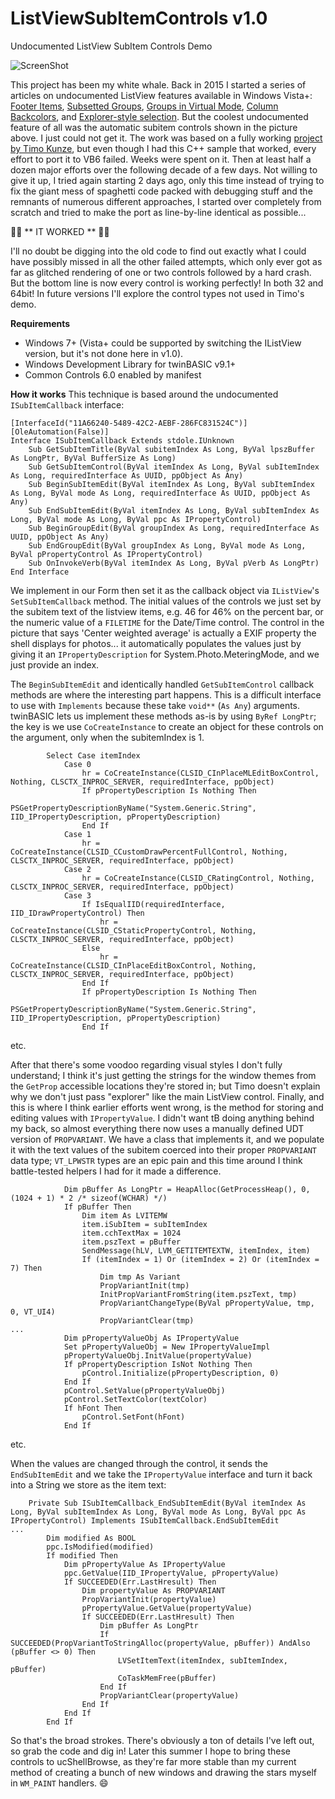# ListViewSubItemControls v1.0
Undocumented ListView SubItem Controls Demo

![ScreenShot](https://github.com/user-attachments/assets/f3cf5881-e693-4367-a99e-0a3c702e30b6)

This project has been my white whale. Back in 2015 I started a series of articles on undocumented ListView features available in Windows Vista+: [Footer Items](https://www.vbforums.com/showthread.php?798159-VB6-Vista-Undocumented-ListView-feature-Footer-items), [Subsetted Groups](https://www.vbforums.com/showthread.php?798321-VB6-Vista-Undocumented-ListView-feature-Subsetted-Groups-(simple-no-TLB)), [Groups in Virtual Mode](https://www.vbforums.com/showthread.php?808981-VB6-Vista-Undocumented-ListView-feature-Groups-in-Virtual-Mode), [Column Backcolors](https://www.vbforums.com/showthread.php?869049-VB6-Undocumented-ListView-feature-Highlight-column), and [Explorer-style selection](https://www.vbforums.com/showthread.php?894841-VB6-Win7-Undocumented-ListView-Feature-Multiselect-in-first-column-like-Explorer). But the coolest undocumented feature of all was the automatic subitem controls shown in the picture above. I just could not get it. The work was based on a fully working [project by Timo Kunze](https://www.codeproject.com/Articles/35197/Undocumented-List-View-Features), but even though I had this C++ sample that worked, every effort to port it to VB6 failed. Weeks were spent on it. Then at least half a dozen major efforts over the following decade of a few days. Not willing to give it up, I tried again starting 2 days ago, only this time instead of trying to fix the giant mess of spaghetti code packed with debugging stuff and the remnants of numerous different approaches, I started over completely from scratch and tried to make the port as line-by-line identical as possible...

🥳🥳 ** IT WORKED ** 🥳🥳

I'll no doubt be digging into the old code to find out exactly what I could have possibly missed in all the other failed attempts, which only ever got as far as glitched rendering of one or two controls followed by a hard crash. But the bottom line is now every control is working perfectly! In both 32 and 64bit! In future versions I'll explore the control types not used in Timo's demo.

**Requirements**
- Windows 7+ (Vista+ could be supported by switching the IListView version, but it's not done here in v1.0).
- Windows Development Library for twinBASIC v9.1+
- Common Controls 6.0 enabled by manifest

**How it works**
This technique is based around the undocumented `ISubItemCallback` interface:

```vba
[InterfaceId("11A66240-5489-42C2-AEBF-286FC831524C")]
[OleAutomation(False)]
Interface ISubItemCallback Extends stdole.IUnknown
    Sub GetSubItemTitle(ByVal subitemIndex As Long, ByVal lpszBuffer As LongPtr, ByVal BufferSize As Long)
    Sub GetSubItemControl(ByVal itemIndex As Long, ByVal subItemIndex As Long, requiredInterface As UUID, ppObject As Any)
    Sub BeginSubItemEdit(ByVal itemIndex As Long, ByVal subItemIndex As Long, ByVal mode As Long, requiredInterface As UUID, ppObject As Any)
    Sub EndSubItemEdit(ByVal itemIndex As Long, ByVal subItemIndex As Long, ByVal mode As Long, ByVal ppc As IPropertyControl)
    Sub BeginGroupEdit(ByVal groupIndex As Long, requiredInterface As UUID, ppObject As Any)
    Sub EndGroupEdit(ByVal groupIndex As Long, ByVal mode As Long, ByVal pPropertyControl As IPropertyControl)
    Sub OnInvokeVerb(ByVal itemIndex As Long, ByVal pVerb As LongPtr)
End Interface
```

We implement in our Form then set it as the callback object via `IListView`'s `SetSubItemCallback` method. The initial values of the controls we just set by the subitem text of the listview items, e.g. 46 for 46% on the percent bar, or the numeric value of a `FILETIME` for the Date/Time control. The control in the picture that says 'Center weighted average' is actually a EXIF property the shell displays for photos... it automatically populates the values just by giving it an `IPropertyDescription` for System.Photo.MeteringMode, and we just provide an index.

The `BeginSubItemEdit` and identically handled `GetSubItemControl` callback methods are where the interesting part happens. This is a difficult interface to use with `Implements` because these take `void**` (`As Any`) arguments. twinBASIC lets us implement these methods as-is by using `ByRef LongPtr`; the key is we use `CoCreateInstance` to create an object for these controls on the argument, only when the subitemIndex is 1.

```vba
        Select Case itemIndex
            Case 0
                hr = CoCreateInstance(CLSID_CInPlaceMLEditBoxControl, Nothing, CLSCTX_INPROC_SERVER, requiredInterface, ppObject)
                If pPropertyDescription Is Nothing Then
                    PSGetPropertyDescriptionByName("System.Generic.String", IID_IPropertyDescription, pPropertyDescription)
                End If
            Case 1
                hr = CoCreateInstance(CLSID_CCustomDrawPercentFullControl, Nothing, CLSCTX_INPROC_SERVER, requiredInterface, ppObject)
            Case 2
                hr = CoCreateInstance(CLSID_CRatingControl, Nothing, CLSCTX_INPROC_SERVER, requiredInterface, ppObject)
            Case 3
                If IsEqualIID(requiredInterface, IID_IDrawPropertyControl) Then
                    hr = CoCreateInstance(CLSID_CStaticPropertyControl, Nothing, CLSCTX_INPROC_SERVER, requiredInterface, ppObject)
                Else
                    hr = CoCreateInstance(CLSID_CInPlaceEditBoxControl, Nothing, CLSCTX_INPROC_SERVER, requiredInterface, ppObject)
                End If
                If pPropertyDescription Is Nothing Then
                    PSGetPropertyDescriptionByName("System.Generic.String", IID_IPropertyDescription, pPropertyDescription)
                End If

```

etc.

After that there's some voodoo regarding visual styles I don't fully understand; I think it's just getting the strings for the window themes from the `GetProp` accessible locations they're stored in; but Timo doesn't explain why we don't just pass "explorer" like the main ListView control. Finally, and this is where I think earlier efforts went wrong, is the method for storing and editing values with `IPropertyValue`. I didn't want tB doing anything behind my back, so almost everything there now uses a manually defined UDT version of `PROPVARIANT`. We have a class that implements it, and we populate it with the text values of the subitem coerced into their proper `PROPVARIANT` data type; `VT_LPWSTR`   types are an epic pain and this time around I think battle-tested helpers I had for it made a difference.

```vba
            Dim pBuffer As LongPtr = HeapAlloc(GetProcessHeap(), 0, (1024 + 1) * 2 /* sizeof(WCHAR) */)
            If pBuffer Then
                Dim item As LVITEMW
                item.iSubItem = subItemIndex
                item.cchTextMax = 1024
                item.pszText = pBuffer
                SendMessage(hLV, LVM_GETITEMTEXTW, itemIndex, item)
                If (itemIndex = 1) Or (itemIndex = 2) Or (itemIndex = 7) Then
                    Dim tmp As Variant
                    PropVariantInit(tmp)
                    InitPropVariantFromString(item.pszText, tmp)
                    PropVariantChangeType(ByVal pPropertyValue, tmp, 0, VT_UI4)
                    PropVariantClear(tmp)
...
            Dim pPropertyValueObj As IPropertyValue
            Set pPropertyValueObj = New IPropertyValueImpl
            pPropertyValueObj.InitValue(propertyValue)
            If pPropertyDescription IsNot Nothing Then
                pControl.Initialize(pPropertyDescription, 0)
            End If
            pControl.SetValue(pPropertyValueObj)
            pControl.SetTextColor(textColor)
            If hFont Then
                pControl.SetFont(hFont)
            End If
```

etc.

When the values are changed through the control, it sends the `EndSubItemEdit` and we take the `IPropertyValue` interface and turn it back into a String we store as the item text:

```vba
    Private Sub ISubItemCallback_EndSubItemEdit(ByVal itemIndex As Long, ByVal subItemIndex As Long, ByVal mode As Long, ByVal ppc As IPropertyControl) Implements ISubItemCallback.EndSubItemEdit
...
        Dim modified As BOOL
        ppc.IsModified(modified)
        If modified Then
            Dim pPropertyValue As IPropertyValue
            ppc.GetValue(IID_IPropertyValue, pPropertyValue)
            If SUCCEEDED(Err.LastHresult) Then
                Dim propertyValue As PROPVARIANT
                PropVariantInit(propertyValue)
                pPropertyValue.GetValue(propertyValue)
                If SUCCEEDED(Err.LastHresult) Then
                    Dim pBuffer As LongPtr
                    If SUCCEEDED(PropVariantToStringAlloc(propertyValue, pBuffer)) AndAlso (pBuffer <> 0) Then
                        LVSetItemText(itemIndex, subItemIndex, pBuffer)
                        CoTaskMemFree(pBuffer)
                    End If
                    PropVariantClear(propertyValue)
                End If
            End If
        End If
```

So that's the broad strokes. There's obviously a ton of details I've left out, so grab the code and dig in! Later this summer I hope to bring these controls to ucShellBrowse, as they're far more stable than my current method of creating a bunch of new windows and drawing the stars myself in `WM_PAINT` handlers. 😄
